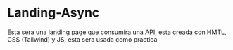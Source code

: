 # Landing-Async
Esta sera una landing page que consumira una API, esta creada con HMTL, CSS (Tailwind) y JS, esta sera usada  como practica 

